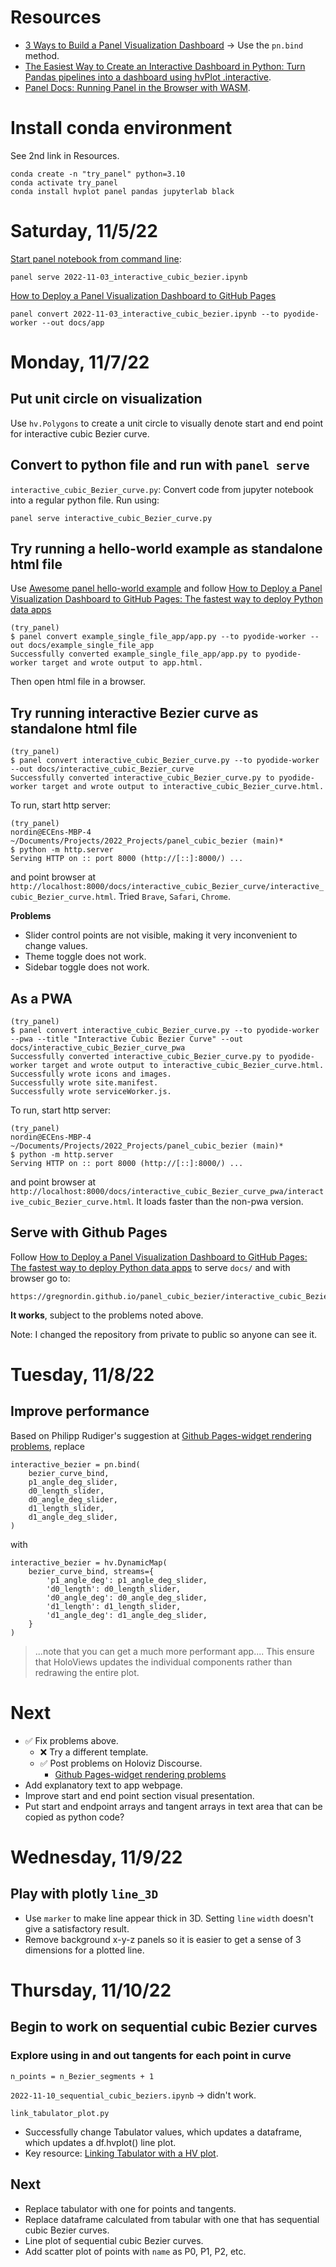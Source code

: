 # Resources

- [3 Ways to Build a Panel Visualization Dashboard](https://towardsdatascience.com/3-ways-to-build-a-panel-visualization-dashboard-6e14148f529d) &rarr; Use the `pn.bind` method.  
- [The Easiest Way to Create an Interactive Dashboard in Python:
Turn Pandas pipelines into a dashboard using hvPlot .interactive](https://towardsdatascience.com/the-easiest-way-to-create-an-interactive-dashboard-in-python-77440f2511d1).
- [Panel Docs: Running Panel in the Browser with WASM](https://panel.holoviz.org/user_guide/Running_in_Webassembly.html).

# Install conda environment

See 2nd link in Resources.

```
conda create -n "try_panel" python=3.10
conda activate try_panel 
conda install hvplot panel pandas jupyterlab black
```

# Saturday, 11/5/22

[Start panel notebook from command line](https://panel.holoviz.org/user_guide/Overview.html#command-line):

    panel serve 2022-11-03_interactive_cubic_bezier.ipynb

[How to Deploy a Panel Visualization Dashboard to GitHub Pages](https://towardsdatascience.com/how-to-deploy-a-panel-visualization-dashboard-to-github-pages-2f520fd8660)

    panel convert 2022-11-03_interactive_cubic_bezier.ipynb --to pyodide-worker --out docs/app

# Monday, 11/7/22

## Put unit circle on visualization

Use `hv.Polygons` to create a unit circle to visually denote start and end point for interactive cubic Bezier curve.

## Convert to python file and run with `panel serve`

`interactive_cubic_Bezier_curve.py`: Convert code from jupyter notebook into a regular python file. Run using:  

    panel serve interactive_cubic_Bezier_curve.py
    
## Try running a hello-world example as standalone html file

Use [Awesome panel hello-world example](https://github.com/awesome-panel/examples/blob/main/src/hello-world/app.py) and follow [How to Deploy a Panel Visualization Dashboard to GitHub Pages: The fastest way to deploy Python data apps](https://towardsdatascience.com/how-to-deploy-a-panel-visualization-dashboard-to-github-pages-2f520fd8660)

    (try_panel)
    $ panel convert example_single_file_app/app.py --to pyodide-worker --out docs/example_single_file_app
    Successfully converted example_single_file_app/app.py to pyodide-worker target and wrote output to app.html.

Then open html file in a browser.
    
## Try running interactive Bezier curve as standalone html file

```
(try_panel)
$ panel convert interactive_cubic_Bezier_curve.py --to pyodide-worker --out docs/interactive_cubic_Bezier_curve
Successfully converted interactive_cubic_Bezier_curve.py to pyodide-worker target and wrote output to interactive_cubic_Bezier_curve.html.
```

To run, start http server:

```
(try_panel)
nordin@ECEns-MBP-4 ~/Documents/Projects/2022_Projects/panel_cubic_bezier (main)*
$ python -m http.server
Serving HTTP on :: port 8000 (http://[::]:8000/) ...
```

and point browser at `http://localhost:8000/docs/interactive_cubic_Bezier_curve/interactive_cubic_Bezier_curve.html`. Tried `Brave`, `Safari`, `Chrome`.

**Problems**

- Slider control points are not visible, making it very inconvenient to change values.
- Theme toggle does not work.
- Sidebar toggle does not work.

## As a PWA

```
(try_panel)
$ panel convert interactive_cubic_Bezier_curve.py --to pyodide-worker --pwa --title "Interactive Cubic Bezier Curve" --out docs/interactive_cubic_Bezier_curve_pwa
Successfully converted interactive_cubic_Bezier_curve.py to pyodide-worker target and wrote output to interactive_cubic_Bezier_curve.html.
Successfully wrote icons and images.
Successfully wrote site.manifest.
Successfully wrote serviceWorker.js.
```

To run, start http server:

```
(try_panel)
nordin@ECEns-MBP-4 ~/Documents/Projects/2022_Projects/panel_cubic_bezier (main)*
$ python -m http.server
Serving HTTP on :: port 8000 (http://[::]:8000/) ...
```

and point browser at `http://localhost:8000/docs/interactive_cubic_Bezier_curve_pwa/interactive_cubic_Bezier_curve.html`. It loads faster than the non-pwa version.

## Serve with Github Pages

Follow [How to Deploy a Panel Visualization Dashboard to GitHub Pages: The fastest way to deploy Python data apps](https://towardsdatascience.com/how-to-deploy-a-panel-visualization-dashboard-to-github-pages-2f520fd8660) to serve `docs/` and with browser go to:

    https://gregnordin.github.io/panel_cubic_bezier/interactive_cubic_Bezier_curve/interactive_cubic_Bezier_curve.html

**It works**, subject to the problems noted above.

Note: I changed the repository from private to public so anyone can see it.


# Tuesday, 11/8/22

## Improve performance

Based on Philipp Rudiger's suggestion at [Github Pages-widget rendering problems](https://discourse.holoviz.org/t/github-pages-widget-rendering-problems/4524), replace

```
interactive_bezier = pn.bind(
    bezier_curve_bind,
    p1_angle_deg_slider,
    d0_length_slider,
    d0_angle_deg_slider,
    d1_length_slider,
    d1_angle_deg_slider,
)
```

with 

```
interactive_bezier = hv.DynamicMap(
    bezier_curve_bind, streams={
        'p1_angle_deg': p1_angle_deg_slider,
        'd0_length': d0_length_slider,
        'd0_angle_deg': d0_angle_deg_slider,
        'd1_length': d1_length_slider,
        'd1_angle_deg': d1_angle_deg_slider,
    }
)
```

> ...note that you can get a much more performant app.... This ensure that HoloViews updates the individual components rather than redrawing the entire plot.


# Next

- &#9989; Fix problems above.
    - &#10060; Try a different template.
    - &#9989; Post problems on Holoviz Discourse.
        - [Github Pages-widget rendering problems](https://discourse.holoviz.org/t/github-pages-widget-rendering-problems/4524)
- Add explanatory text to app webpage.
- Improve start and end point section visual presentation.
- Put start and endpoint arrays and tangent arrays in text area that can be copied as python code?


# Wednesday, 11/9/22

## Play with plotly `line_3D`

- Use `marker` to make line appear thick in 3D. Setting `line` `width` doesn't give a satisfactory result.
- Remove background x-y-z panels so it is easier to get a sense of 3 dimensions for a plotted line.


# Thursday, 11/10/22

## Begin to work on sequential cubic Bezier curves

### Explore using in and out tangents for each point in curve

`n_points = n_Bezier_segments + 1`

`2022-11-10_sequential_cubic_beziers.ipynb` &rarr; didn't work.

`link_tabulator_plot.py`

- Successfully change Tabulator values, which updates a dataframe, which updates a df.hvplot() line plot.
- Key resource: [Linking Tabulator with a HV plot](https://discourse.holoviz.org/t/linking-tabulator-with-a-hv-plot/2377/2).

## Next

- Replace tabulator with one for points and tangents.
- Replace dataframe calculated from tabular with one that has sequential cubic Bezier curves.
- Line plot of sequential cubic Bezier curves.
- Add scatter plot of points with `name` as P0, P1, P2, etc.




